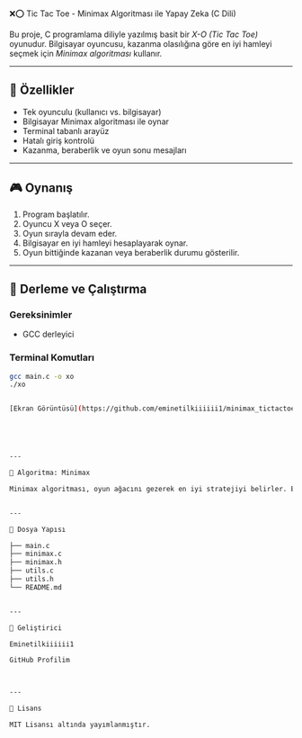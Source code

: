  ❌⭕️ Tic Tac Toe - Minimax Algoritması ile Yapay Zeka (C Dili)

Bu proje, C programlama diliyle yazılmış basit bir *X-O (Tic Tac Toe)* oyunudur. Bilgisayar oyuncusu, kazanma olasılığına göre en iyi hamleyi seçmek için *Minimax algoritması* kullanır.

---

## 🧠 Özellikler

- Tek oyunculu (kullanıcı vs. bilgisayar)
- Bilgisayar Minimax algoritması ile oynar
- Terminal tabanlı arayüz
- Hatalı giriş kontrolü
- Kazanma, beraberlik ve oyun sonu mesajları

---

## 🎮 Oynanış

1. Program başlatılır.
2. Oyuncu X veya O seçer.
3. Oyun sırayla devam eder.
4. Bilgisayar en iyi hamleyi hesaplayarak oynar.
5. Oyun bittiğinde kazanan veya beraberlik durumu gösterilir.

---

## 🚀 Derleme ve Çalıştırma

### Gereksinimler
- GCC derleyici

### Terminal Komutları
```bash
gcc main.c -o xo
./xo


[Ekran Görüntüsü](https://github.com/eminetilkiiiiii1/minimax_tictactoe_c/raw/main/Ekran%20g%C3%B6r%C3%BCnt%C3%BCs%C3%BC%202025-06-09%20222807.png)





---

🧩 Algoritma: Minimax

Minimax algoritması, oyun ağacını gezerek en iyi stratejiyi belirler. Bilgisayar, maksimum kazancı hedeflerken oyuncunun minimum kaybını varsayar. Beraberlik en kötü senaryo olarak kabul edilir.


---

📁 Dosya Yapısı

├── main.c
├── minimax.c
├── minimax.h
├── utils.c
├── utils.h
└── README.md


---

👤 Geliştirici

Eminetilkiiiiii1

GitHub Profilim



---

📜 Lisans

MIT Lisansı altında yayımlanmıştır.
    
